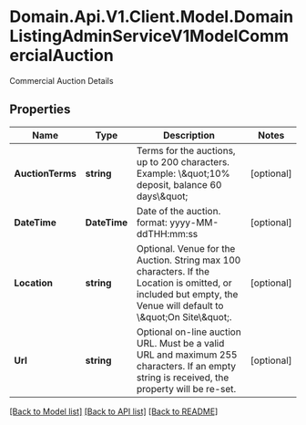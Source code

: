 # Domain.Api.V1.Client.Model.DomainListingAdminServiceV1ModelCommercialAuction
Commercial Auction Details
## Properties

Name | Type | Description | Notes
------------ | ------------- | ------------- | -------------
**AuctionTerms** | **string** | Terms for the auctions, up to 200 characters. Example: \\\&quot;10% deposit, balance 60 days\\\&quot; | [optional] 
**DateTime** | **DateTime** | Date of the auction. format: yyyy-MM-ddTHH:mm:ss | [optional] 
**Location** | **string** | Optional. Venue for the Auction. String max 100 characters. If the Location is omitted, or included but empty, the Venue will default to \\\&quot;On Site\\\&quot;. | [optional] 
**Url** | **string** | Optional on-line auction URL. Must be a valid URL and maximum 255 characters. If an empty string is received, the property will be re-set. | [optional] 

[[Back to Model list]](../README.md#documentation-for-models) [[Back to API list]](../README.md#documentation-for-api-endpoints) [[Back to README]](../README.md)

